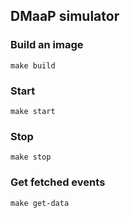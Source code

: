DMaaP simulator
---------------

### Build an image
```
make build
```

### Start
```
make start
```

### Stop
```
make stop
```

### Get fetched events
```
make get-data
```
